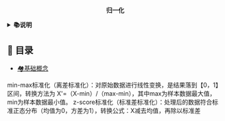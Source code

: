 <div align="center">
<b>归一化</b>
</div>

<b><details><summary>📚说明</summary></b>
对数据归一化，使其数值限制在一定范围并保留他们原先的差异，也叫标准化，本文将罗列常用的数据归一化算法，以及他们的衍生品。
</details>

## 📑 目录

* [🏘️基础概念](#gainian)

min-max标准化（离差标准化）：对原始数据进行线性变换，是结果落到【0，1】区间，转换方法为 X'=（X-min）/（max-min），其中max为样本数据最大值，min为样本数据最小值。
z-score标准化（标准差标准化）：处理后的数据符合标准正态分布（均值为0，方差为1），转换公式：X减去均值，再除以标准差